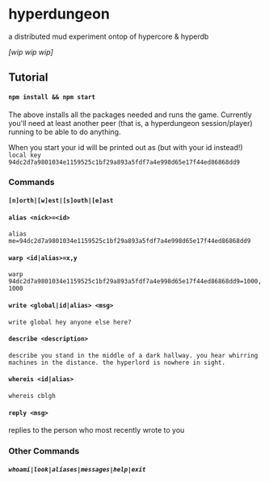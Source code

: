 # hyperdungeon
a distributed mud experiment ontop of hypercore & hyperdb

_[wip wip wip]_

## Tutorial
#### `npm install && npm start`
The above installs all the packages needed and runs the game. Currently you'll need at least another peer (that is, a hyperdungeon session/player) running to be able to do anything.

When you start your id will be printed out as (but with your id instead!)  
`local key 94dc2d7a9801034e1159525c1bf29a893a5fdf7a4e998d65e17f44ed86868dd9`

### Commands
#### `[n]orth|[w]est|[s]outh|[e]ast`
####  `alias <nick>=<id>`
`alias me=94dc2d7a9801034e1159525c1bf29a893a5fdf7a4e998d65e17f44ed86868dd9`
#### `warp <id|alias>=x,y`
`warp 94dc2d7a9801034e1159525c1bf29a893a5fdf7a4e998d65e17f44ed86868dd9=1000,1000`
#### `write <global|id|alias> <msg>`
`write global hey anyone else here?`
#### `describe <description>`
```
describe you stand in the middle of a dark hallway. you hear whirring machines in the distance. the hyperlord is nowhere in sight.
```
#### `whereis <id|alias>`
`whereis cblgh`

#### `reply <msg>`  
replies to the person who most recently wrote to you

### Other Commands
##### `whoami|look|aliases|messages|help|exit`
